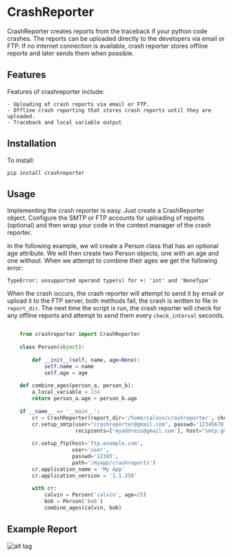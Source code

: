 CrashReporter
=============

CrashReporter creates reports from the traceback if your python code crashes. The reports can be uploaded directly
to the developers via email or FTP. If no internet connection is available, crash reporter stores offline reports and
later sends them when possible.


Features
--------
Features of crashreporter include:

    - Uploading of crash reports via email or FTP.
    - Offline crash reporting that stores crash reports until they are uploaded.
    - Traceback and local variable output


Installation
------------
To install:
    
    pip install crashreporter
    
    
Usage
-----
    
Implementing the crash reporter is easy. Just create a CrashReporter object. Configure the SMTP or FTP accounts for 
uploading of reports (optional) and then wrap your code in the context manager of the crash reporter.

In the following example, we wil create a Person class that has an optional age  attribute. We will then create two
Person objects, one with an age and one without. When we attempt to combine their ages we get the following error:

    TypeError: unsupported operand type(s) for +: 'int' and 'NoneType'

When the crash occurs, the crash reporter will attempt to send it by email or upload it to the FTP server, both methods
fail, the crash is written to file in `report_dir`. The next time the script is run, the crash reporter will check for
any offline reports and attempt to send them every `check_interval` seconds. 

```python

    from crashreporter import CrashReporter
    
    class Person(object):
    
        def __init__(self, name, age=None):
            self.name = name
            self.age = age
    
    def combine_ages(person_a, person_b):
        a_local_variable = 134
        return person_a.age + person_b.age
    
    if __name__ == '__main__':
        cr = CrashReporter(report_dir='/home/calvin/crashreporter', check_interval=3600, html=True)
        cr.setup_smtp(user="crashreporter@gmail.com", passwd='12345678',
                      recipients=['myaddress@gmail.com'], host="smtp.gmail.com", port=587)
    
        cr.setup_ftp(host='ftp.example.com',
                     user='user',
                     passwd='12345',
                     path='/myapp/crashreports')
        cr.application_name = 'My App'
        cr.application_version = '1.1.350'
    
        with cr:
            calvin = Person('calvin', age=25)
            bob = Person('bob')
            combine_ages(calvin, bob)


```
    
Example Report
--------------


![alt tag](https://raw.github.com/lobocv/crashreporter/readme/example.png)